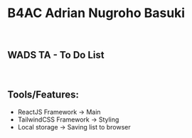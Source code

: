# B4AC Adrian Nugroho Basuki <br>

<br>

## WADS TA - To Do List<br>

<br>

## Tools/Features:
* ReactJS Framework -> Main 
* TailwindCSS Framework -> Styling
* Local storage -> Saving list to browser

